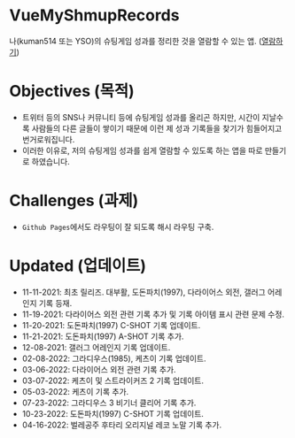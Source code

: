 # VueMyShmupRecords
나(kuman514 또는 YSO)의 슈팅게임 성과를 정리한 것을 열람할 수 있는 앱.
([열람하기](https://kuman514.github.io/VueMyShmupRecords))

# Objectives (목적)
- 트위터 등의 SNS나 커뮤니티 등에 슈팅게임 성과를 올리곤 하지만, 시간이 지날수록 사람들의 다른 글들이 쌓이기 때문에 이런 제 성과 기록들을 찾기가 힘들어지고 번거로워집니다.
- 이러한 이유로, 저의 슈팅게임 성과를 쉽게 열람할 수 있도록 하는 앱을 따로 만들기로 하였습니다.

# Challenges (과제)
- `Github Pages`에서도 라우팅이 잘 되도록 해시 라우팅 구축.

# Updated (업데이트)
- 11-11-2021: 최초 릴리즈. 대부활, 도돈파치(1997), 다라이어스 외전, 갤러그 어레인지 기록 등재.
- 11-19-2021: 다라이어스 외전 관련 기록 추가 및 기록 아이템 표시 관련 문제 수정.
- 11-20-2021: 도돈파치(1997) C-SHOT 기록 업데이트.
- 11-21-2021: 도돈파치(1997) A-SHOT 기록 추가.
- 12-08-2021: 갤러그 어레인지 기록 업데이트.
- 02-08-2022: 그라디우스(1985), 케츠이 기록 업데이트.
- 03-06-2022: 다라이어스 외전 관련 기록 추가.
- 03-07-2022: 케츠이 및 스트라이커즈 2 기록 업데이트.
- 05-03-2022: 케츠이 기록 추가.
- 07-23-2022: 그라디우스 3 비기너 클리어 기록 추가.
- 10-23-2022: 도돈파치(1997) C-SHOT 기록 업데이트.
- 04-16-2022: 벌레공주 후타리 오리지널 레코 노말 기록 추가.
